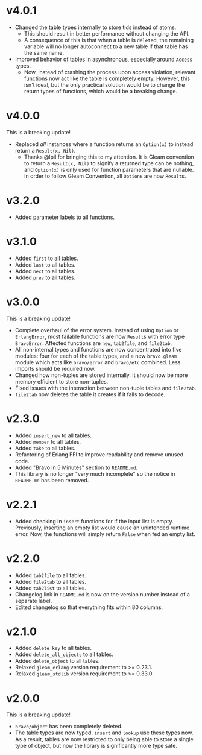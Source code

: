 # v4.0.1
- Changed the table types internally to store tids instead of atoms.
    - This should result in better performance without changing the API.
    - A consequence of this is that when a table is `delete`d, the remaining
      variable will no longer autoconnect to a new table if that table has the
      same name.
- Improved behavior of tables in asynchronous, especially around `Access` types.
    - Now, instead of crashing the process upon access violation, relevant
      functions now act like the table is completely empty. However, this isn't
      ideal, but the only practical solution would be to change the return types
      of functions, which would be a breaking change.

# v4.0.0
This is a breaking update!
- Replaced _all_ instances where a function returns an `Option(x)` to instead
  return a `Result(x, Nil)`.
    - Thanks @lpil for bringing this to my attention. It is Gleam convention to
      return a `Result(x, Nil)` to signify a returned type can be nothing, and
      `Option(x)` is only used for function parameters that are nullable. In
      order to follow Gleam Convention, all `Option`s are now `Result`s.

# v3.2.0
- Added parameter labels to all functions.

# v3.1.0
- Added `first` to all tables.
- Added `last` to all tables.
- Added `next` to all tables.
- Added `prev` to all tables.

# v3.0.0
This is a breaking update!
- Complete overhaul of the error system. Instead of using `Option` or
  `ErlangError`, most failable functions are now `Result`s with error type
  `BravoError`. Affected functions are `new`, `tab2file`, and `file2tab`.
- All non-internal types and functions are now concentrated into five modules:
  four for each of the table types, and a new `bravo.gleam` module which acts
  like `bravo/error` and `bravo/etc` combined. Less imports should be required
  now.
- Changed how non-tuples are stored internally. It should now be more memory
  efficient to store non-tuples.
- Fixed issues with the interaction between non-tuple tables and `file2tab`.
- `file2tab` now deletes the table it creates if it fails to decode.

# v2.3.0
- Added `insert_new` to all tables.
- Added `member` to all tables.
- Added `take` to all tables.
- Refactoring of Erlang FFI to improve readability and remove unused code.
- Added "Bravo in 5 Minutes" section to `README.md`.
- This library is no longer "very much incomplete" so the notice in `README.md`
  has been removed.

# v2.2.1
- Added checking in `insert` functions for if the input list is empty.
  Previously, inserting an empty list would cause an unintended runtime error.
  Now, the functions will simply return `False` when fed an empty list.

# v2.2.0
- Added `tab2file` to all tables.
- Added `file2tab` to all tables.
- Added `tab2list` to all tables.
- Changelog link in `README.md` is now on the version number instead of a
  separate label.
- Edited changelog so that everything fits within 80 columns.

# v2.1.0
- Added `delete_key` to all tables.
- Added `delete_all_objects` to all tables.
- Added `delete_object` to all tables.
- Relaxed `gleam_erlang` version requirement to >= 0.23.1.
- Relaxed `gleam_stdlib` version requirement to >= 0.33.0.

# v2.0.0
This is a breaking update!
- `bravo/object` has been completely deleted.
- The table types are now typed. `insert` and `lookup` use these types now. As a
  result, tables are now restricted to only being able to store a single type of
  object, but now the library is significantly more type safe.
